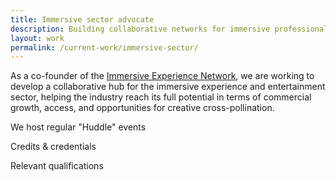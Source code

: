 ```yaml
---
title: Immersive sector advocate
description: Building collaborative networks for immersive professionals and producing industry-leading research
layout: work
permalink: /current-work/immersive-sector/
---
```


As a co-founder of the <a href="https://immersiveexperience.network/">Immersive Experience Network</a>, we are working to develop a collaborative hub for the immersive experience and entertainment sector, helping the industry reach its full potential in terms of commercial growth, access, and opportunities for creative cross-pollination.

We host regular "Huddle" events 

Credits & credentials

Relevant qualifications
